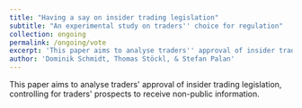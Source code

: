 ```yaml
---
title: "Having a say on insider trading legislation"
subtitle: "An experimental study on traders'' choice for regulation"
collection: ongoing
permalink: /ongoing/vote
excerpt: 'This paper aims to analyse traders'' approval of insider trading legislation, controlling for traders'' prospects to receive non-public information.'
author: 'Dominik Schmidt, Thomas Stöckl, & Stefan Palan'
---
```


This paper aims to analyse traders' approval of insider trading legislation, controlling for traders' prospects to receive non-public information.
